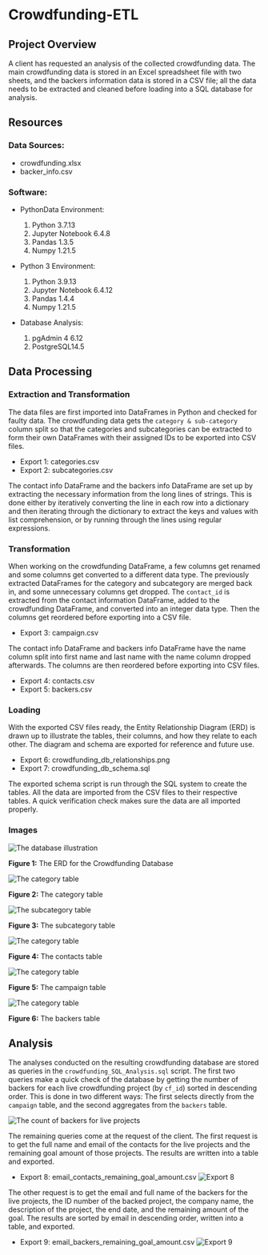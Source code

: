 # Crowdfunding-ETL

## Project Overview
A client has requested an analysis of the collected crowdfunding data. The main crowdfunding data is stored in an Excel spreadsheet file with two sheets, and the backers information data is stored in a CSV file; all the data needs to be extracted and cleaned before loading into a SQL database for analysis.

## Resources
### Data Sources:
- crowdfunding.xlsx
- backer_info.csv

### Software:
- PythonData Environment:

	1. Python 3.7.13
	2. Jupyter Notebook 6.4.8
	3. Pandas 1.3.5
	4. Numpy 1.21.5

- Python 3 Environment:

	1. Python 3.9.13
	2. Jupyter Notebook 6.4.12
	3. Pandas 1.4.4
	4. Numpy 1.21.5

- Database Analysis:

	1. pgAdmin 4 6.12
	2. PostgreSQL14.5

## Data Processing
### Extraction and Transformation
The data files are first imported into DataFrames in Python and checked for faulty data. The crowdfunding data gets the `category & sub-category` column split so that the categories and subcategories can be extracted to form their own DataFrames with their assigned IDs to be exported into CSV files.

- Export 1: categories.csv
- Export 2: subcategories.csv

The contact info DataFrame and the backers info DataFrame are set up by extracting the necessary information from the long lines of strings. This is done either by iteratively converting the line in each row into a dictionary and then iterating through the dictionary to extract the keys and values with list comprehension, or by running through the lines using regular expressions.

### Transformation
When working on the crowdfunding DataFrame, a few columns get renamed and some columns get converted to a different data type. The previously extracted DataFrames for the category and subcategory are merged back in, and some unnecessary columns get dropped. The `contact_id` is extracted from the contact information DataFrame, added to the crowdfunding DataFrame, and converted into an integer data type. Then the columns get reordered before exporting into a CSV file.

- Export 3: campaign.csv

The contact info DataFrame and backers info DataFrame have the name column split into first name and last name with the name column dropped afterwards. The columns are then reordered before exporting into CSV files.

- Export 4: contacts.csv
- Export 5: backers.csv

### Loading
With the exported CSV files ready, the Entity Relationship Diagram (ERD) is drawn up to illustrate the tables, their columns, and how they relate to each other. The diagram and schema are exported for reference and future use.

- Export 6: crowdfunding_db_relationships.png
- Export 7: crowdfunding_db_schema.sql

The exported schema script is run through the SQL system to create the tables. All the data are imported from the CSV files to their respective tables. A quick verification check makes sure the data are all imported properly.

### Images

![The database illustration](https://github.com/Owen-Wang1234/Crowdfunding-ETL/blob/main/crowdfunding_db_relationships.png)

**Figure 1:** The ERD for the Crowdfunding Database

![The category table](https://github.com/Owen-Wang1234/Crowdfunding-ETL/blob/main/Screenshots/category.png)

**Figure 2:** The category table

![The subcategory table](https://github.com/Owen-Wang1234/Crowdfunding-ETL/blob/main/Screenshots/subcategory.png)

**Figure 3:** The subcategory table

![The category table](https://github.com/Owen-Wang1234/Crowdfunding-ETL/blob/main/Screenshots/contacts.png)

**Figure 4:** The contacts table

![The category table](https://github.com/Owen-Wang1234/Crowdfunding-ETL/blob/main/Screenshots/campaign.png)

**Figure 5:** The campaign table

![The category table](https://github.com/Owen-Wang1234/Crowdfunding-ETL/blob/main/Screenshots/backers.png)

**Figure 6:** The backers table

## Analysis
The analyses conducted on the resulting crowdfunding database are stored as queries in the `crowdfunding_SQL_Analysis.sql` script. The first two queries make a quick check of the database by getting the number of backers for each live crowdfunding project (by `cf_id`) sorted in descending order. This is done in two different ways: The first selects directly from the `campaign` table, and the second aggregates from the `backers` table.

![The count of backers for live projects](https://github.com/Owen-Wang1234/Crowdfunding-ETL/blob/main/Screenshots/backer_counts.png)

The remaining queries come at the request of the client. The first request is to get the full name and email of the contacts for the live projects and the remaining goal amount of those projects. The results are written into a table and exported.

- Export 8: email_contacts_remaining_goal_amount.csv
![Export 8](https://github.com/Owen-Wang1234/Crowdfunding-ETL/blob/main/Screenshots/contacts_rem_goal.png)

The other request is to get the email and full name of the backers for the live projects, the ID number of the backed project, the company name, the description of the project, the end date, and the remaining amount of the goal. The results are sorted by email in descending order, written into a table, and exported.

- Export 9: email_backers_remaining_goal_amount.csv
![Export 9](https://github.com/Owen-Wang1234/Crowdfunding-ETL/blob/main/Screenshots/backers_rem_goal.png)